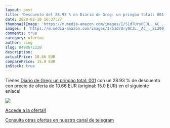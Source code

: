 ```yaml
---
layout: post
title: 'Descuento del 28.93 % en Diario de Greg: un pringao total: 001'
date: 2020-02-10 16:37:27
thumbnailImage: 'https://m.media-amazon.com/images/I/51d7Ury0CJL._AC_._SL200_.jpg'
images: [ 'https://m.media-amazon.com/images/I/51d7Ury0CJL._AC_._SL200_.jpg' ]
comments: true
category: ofertas
author: ring
slug: 8498672228
description:
actualPrice: 10.66 EUR
comparePrice: 15.0 EUR
inStock: true
---
```


Tienes [Diario de Greg: un pringao total: 001](https://www.amazon.com/dp/8498672228/?tag=redken08-20) con un 28.93 % de descuento con precio de oferta de 10.66 EUR (original: 15.0 EUR) en el siguiente enlace!

[![](https://m.media-amazon.com/images/I/51d7Ury0CJL._AC_._SL200_.jpg)](https://www.amazon.com/dp/8498672228/?tag=redken08-20)

[Accede a la oferta!!](https://www.amazon.com/dp/8498672228/?tag=redken08-20)

[Consulta otras ofertas en nuestro canal de telegram](https://t.me/s/ofertas25)
